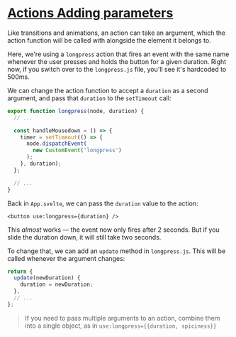 # [Actions  Adding parameters](https://svelte.dev/tutorial/adding-parameters-to-actions)

Like transitions and animations, an action can take an argument, which the action function will be called with alongside the element it belongs to.

Here, we're using a `longpress` action that fires an event with the same name whenever the user presses and holds the button for a given duration. Right now, if you switch over to the `longpress.js` file, you'll see it's hardcoded to 500ms.

We can change the action function to accept a `duration` as a second argument, and pass that `duration` to the `setTimeout` call:

```js
export function longpress(node, duration) {
  // ...

  const handleMousedown = () => {
    timer = setTimeout(() => {
      node.dispatchEvent(
        new CustomEvent('longpress')
      );
    }, duration);
  };

  // ...
}
```

Back in `App.svelte`, we can pass the `duration` value to the action:

```svelte
<button use:longpress={duration} />
```

This _almost_ works — the event now only fires after 2 seconds. But if you slide the duration down, it will still take two seconds.

To change that, we can add an `update` method in `longpress.js`. This will be called whenever the argument changes:

```js
return {
  update(newDuration) {
    duration = newDuration;
  },
  // ...
};
```

> If you need to pass multiple arguments to an action, combine them into a single object, as in `use:longpress={{duration, spiciness}}`
